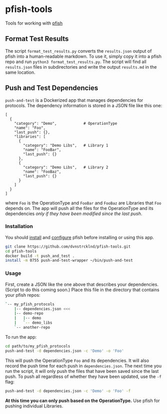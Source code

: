 # pfish-tools
Tools for working with [pfish](https://github.com/aquariumbio/pfish)

## Format Test Results
The script `format_test_results.py` converts the `results.json` output of pfish into a human-readable markdown. To use it, simply copy it into a pfish repo and run `python3 format_test_results.py`. The script will find all `results.json` files in subdirectories and write the output `results.md` in the same location. 

## Push and Test Dependencies
`push-and-test` is a Dockerized app that manages dependencies for protocols. The dependency information is stored in a JSON file like this one:

```
[
  {
    "category": "Demo",            # OperationType
    "name": "Foo",
    "last_push": {},
    "libraries": [
      {
        "category": "Demo Libs",   # Library 1
        "name": "FooBar",
        "last_push": {}
      },
      {
        "category": "Demo Libs",   # Library 2
        "name": "FooBaz",
        "last_push": {}
      }
    ]
  }
]
```
where `Foo` is the OperationType and `FooBar` and `FooBaz` are Libraries that `Foo` depends on. The app will push all the files for the OperationType and its dependencies *only if they have been modified since the last push*.

### Installation
You should [install](https://github.com/aquariumbio/pfish#getting-started) and [configure](https://github.com/aquariumbio/pfish#configuring) pfish before installing or using this app.

```bash
git clone https://github.com/dvnstrcklnd/pfish-tools.git
cd pfish-tools
docker build -t push_and_test .
install -m 0755 push-and-test-wrapper ~/bin/push-and-test
```

### Usage
First, create a JSON like the one above that describes your dependencies. (Script to do this coming soon.) Place this file in the directory that contains your pfish repos:
```bash
`-- my_pfish_protocols
    |-- dependencies.json <<<
    |-- demo-repo
    |   |-- demo
    |   `-- demo_libs
    `-- another-repo
```
To run the app:
```bash
cd path/to/my_pfish_protocols
push-and-test -d dependencies.json -c 'Demo' -o 'Foo'
```
This will push the OperationType `Foo` and its dependencies. It will also record the push time for each push in `dependencies.json`. The next time you run the script, it will only push the files that have been saved since the last push. To push all regardless of whether they have been updated, use the `-f` flag:
```bash
push-and-test -d dependencies.json -c 'Demo' -o 'Foo' -f
```
**At this time you can only push based on the OperationType.** Use pfish for pushing individual Libraries. 
